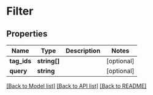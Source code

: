 # Filter

## Properties
Name | Type | Description | Notes
------------ | ------------- | ------------- | -------------
**tag_ids** | **string[]** |  | [optional] 
**query** | **string** |  | [optional] 


[[Back to Model list]](../README.md#documentation-for-models) [[Back to API list]](../README.md#documentation-for-api-endpoints) [[Back to README]](../README.md)


